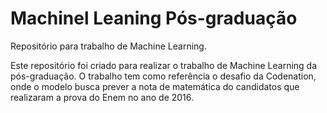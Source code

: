 # Machinel Leaning Pós-graduação

Repositório para trabalho de Machine Learning.  

Este repositório foi criado para realizar o trabalho de Machine Learning da pós-graduação.
O trabalho tem como referência o desafio da Codenation, onde o modelo busca prever a nota 
de matemática do candidatos que realizaram a prova do Enem no ano de 2016. 
